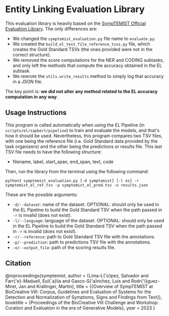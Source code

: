 # Entity Linking Evaluation Library

This evaluation library is heavily based on the [SympTEMIST Official Evaluation Library](https://github.com/nlp4bia-bsc/symptemist_evaluation_library). The only differences are:
- We changed the `symptemist_evaluation.py` file name to `evaluate.py`.
- We created the `build_el_test_file_reference_tsvs.py` file, which creates the Gold Standard TSVs (the ones provided were not in the correct structure).
- We removed the score computations for the NER and CODING subtasks, and only left the methods that compute the accuracy obtained in the EL subtask.
- We rewrote the `utils.write_results` method to simply log that accuracy in a JSON file.

The key point is: **we did not alter any method related to the EL accuracy computation in any way**.

## Usage Instructions

This program is called automatically when using the EL Pipeline (in `scripts/el/sapbert/pipeline`) to train and evaluate the models, and that's how it should be used. Nevertheless, this program compares two TSV files, with one being the reference file (i.e. Gold Standard data provided by the task organizers) and the other being the predictions or results file. This last TSV file needs to have the following structure:

- filename, label, start_span, end_span, text, code

Then, run the library from the terminal using the following command:

```commandline
python3 symptemist_evaluation.py [-d symptemist] [-l es] -r symptemist_el_ref.tsv -p symptemist_el_pred.tsv -o results.json
```

These are the possible arguments:

+ ```-d/--dataset```: name of the dataset. OPTIONAL: should only be used in the EL Pipeline to build the Gold Standard TSV when the path passed in `-r` is invalid (does not exist).
+ ```-l/--language```: language of the dataset. OPTIONAL: should only be used in the EL Pipeline to build the Gold Standard TSV when the path passed in `-r` is invalid (does not exist).
+ ```-r/--reference```: path to Gold Standard TSV file with the annotations.
+ ```-p/--prediction```: path to predictions TSV file with the annotations.
+ ```-o/--output_file```: path of the scoring results file.

## Citation

@inproceedings{symptemist,
  author       = {Lima-L{\'o}pez, Salvador and Farr{\'e}-Maduell, Eul{\`a}lia and Gasco-S{\'a}nchez, Luis and Rodr{\'i}guez-Miret, Jan and Krallinger, Martin},
  title        = {{Overview of SympTEMIST at BioCreative VIII: Corpus, Guidelines and Evaluation of Systems for the Detection and Normalization of Symptoms, Signs and Findings from Text}},
  booktitle    = {Proceedings of the BioCreative VIII Challenge and Workshop: Curation and Evaluation in the era of Generative Models},
  year         = 2023
}

